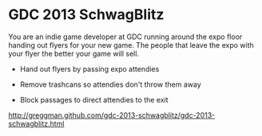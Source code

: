 GDC 2013 SchwagBlitz
====================

You are an indie game developer at GDC running around the expo floor
handing out flyers for your new game. The people that leave the expo
with your flyer the better your game will sell.

*   Hand out flyers by passing expo attendies

*   Remove trashcans so attendies don't throw them away

*   Block passages to direct attendies to the exit

http://greggman.github.com/gdc-2013-schwagblitz/gdc-2013-schwagblitz.html



